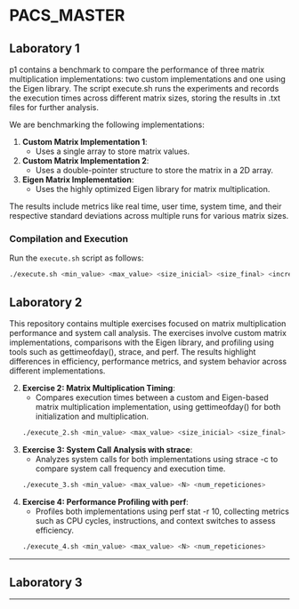 # PACS_MASTER

## Laboratory 1
p1 contains a benchmark to compare the performance of three matrix multiplication implementations: two custom implementations and one using the Eigen library. The script execute.sh runs the experiments and records the execution times across different matrix sizes, storing the results in .txt files for further analysis.

We are benchmarking the following implementations:

1. **Custom Matrix Implementation 1**: 
   - Uses a single array to store matrix values.
2. **Custom Matrix Implementation 2**: 
   - Uses a double-pointer structure to store the matrix in a 2D array.
3. **Eigen Matrix Implementation**: 
   - Uses the highly optimized Eigen library for matrix multiplication.

The results include metrics like real time, user time, system time, and their respective standard deviations across multiple runs for various matrix sizes.

### Compilation and Execution

Run the `execute.sh` script as follows:

```bash
./execute.sh <min_value> <max_value> <size_inicial> <size_final> <incremento>
```

## Laboratory 2

This repository contains multiple exercises focused on matrix multiplication performance and system call analysis. The exercises involve custom matrix implementations, comparisons with the Eigen library, and profiling using tools such as gettimeofday(), strace, and perf. The results highlight differences in efficiency, performance metrics, and system behavior across different implementations.


2. **Exercise 2: Matrix Multiplication Timing**: 
   - Compares execution times between a custom and Eigen-based matrix multiplication implementation, using gettimeofday() for both initialization and multiplication.
   ```bash
   ./execute_2.sh <min_value> <max_value> <size_inicial> <size_final> <incremento>
   ```
3. **Exercise 3: System Call Analysis with strace**: 
   - Analyzes system calls for both implementations using strace -c to compare system call frequency and execution time.
   ```bash
   ./execute_3.sh <min_value> <max_value> <N> <num_repeticiones>
   ```
4. **Exercise 4: Performance Profiling with perf**: 
   - Profiles both implementations using perf stat -r 10, collecting metrics such as CPU cycles, instructions, and context switches to assess efficiency.
   ```bash
   ./execute_4.sh <min_value> <max_value> <N> <num_repeticiones>
   ```

---

## Laboratory 3

---